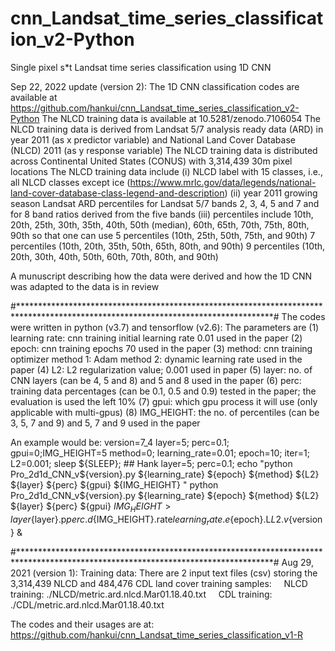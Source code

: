 # cnn_Landsat_time_series_classification_v2-Python

Single pixel s*t Landsat time series classification using 1D CNN

Sep 22, 2022 update (version 2): 
The 1D CNN classification codes are available at https://github.com/hankui/cnn_Landsat_time_series_classification_v2-Python
The NLCD training data is available at 10.5281/zenodo.7106054
The NLCD training data is derived from Landsat 5/7 analysis ready data (ARD) in year 2011 (as x predictor variable) and National Land Cover Database (NLCD) 2011 (as y response variable)
The NLCD training data is distributed across Continental United States (CONUS) with 3,314,439 30m pixel locations
The NLCD training data include (i) NLCD label with 15 classes, i.e., all NLCD classes except ice (https://www.mrlc.gov/data/legends/national-land-cover-database-class-legend-and-description)
	(ii) year 2011 growing season Landsat ARD percentiles for Landsat 5/7 bands 2, 3, 4, 5 and 7 and for 8 band ratios derived from the five bands 
	(iii) percentiles include 10th, 20th, 25th, 30th, 35th, 40th, 50th (median), 60th, 65th, 70th, 75th, 80th, 90th so that 
		one can use 5 percentiles (10th, 25th, 50th, 75th, and 90th)
					7 percentiles (10th, 20th, 35th, 50th, 65th, 80th, and 90th)
					9 percentiles (10th, 20th, 30th, 40th, 50th, 60th, 70th, 80th, and 90th)
  
A munuscript describing how the data were derived and how the 1D CNN was adapted to the data is in review 


#**********************************************************************************************************************************#
The codes were written in python (v3.7) and tensorflow (v2.6): 
The parameters are 
(1) learning rate: cnn training initial learning rate 0.01 used in the paper 
(2) epoch: cnn training epochs 70 used in the paper 
(3) method: cnn training optimizer method 1: Adam method 2: dynamic learning rate used in the paper
(4) L2: L2 regularization value; 0.001 used in paper 
(5) layer: no. of CNN layers (can be 4, 5 and 8) and 5 and 8 used in the paper
(6) perc: training data percentages (can be 0.1, 0.5 and 0.9) tested in the paper; the evaluation is used the left 10% 
(7) gpui: which gpu process it will use (only applicable with multi-gpus) 
(8) IMG_HEIGHT: the no. of percentiles (can be 3, 5, 7 and 9) and 5, 7 and 9 used in the paper 

An example would be: 
version=7_4 
layer=5; perc=0.1; gpui=0;IMG_HEIGHT=5
method=0; learning_rate=0.01;   epoch=10; iter=1; L2=0.001; sleep ${SLEEP}; ## Hank layer=5; perc=0.1; 
echo "python Pro_2d1d_CNN_v${version}.py ${learning_rate} ${epoch} ${method} ${L2} ${layer} ${perc} ${gpui} ${IMG_HEIGHT} "
python Pro_2d1d_CNN_v${version}.py ${learning_rate} ${epoch} ${method} ${L2} ${layer} ${perc} ${gpui} ${IMG_HEIGHT} > layer${layer}.p${perc}.d${IMG_HEIGHT}.rate${learning_rate}.e${epoch}.L${L2}.v${version} & 


#**********************************************************************************************************************************#
Aug 29, 2021 (version 1): 
Training data: There are 2 input text files (csv) storing the 3,314,439 NLCD and 484,476 CDL land cover training samples:
    NLCD training: ./NLCD/metric.ard.nlcd.Mar01.18.40.txt
    CDL training: ./CDL/metric.ard.nlcd.Mar01.18.40.txt

The codes and their usages are at: 
	https://github.com/hankui/cnn_Landsat_time_series_classification_v1-R
